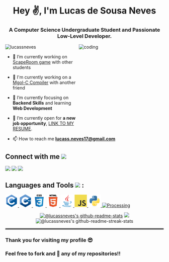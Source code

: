 <h1 align="center">Hey ✌, I'm Lucas de Sousa Neves</h1>  
<h3 align="center">A Computer Science Undergraduate Student and Passionate Low-Level Developer.</h3>  

<img align="right" alt="coding" width="270" height="270" src="https://media1.giphy.com/media/ES4Vcv8zWfIt2/giphy.gif?cid=790b7611031ca5183db69a73a42cdbdf71e676a9fda4fa10&rid=giphy.gif&ct=g">


  
<p align="left"> <img src="https://komarev.com/ghpvc/?username=lucassneves&label=Profile%20views&color=0e75b6&style=flat" alt="lucassneves" /> </p>  
  
- 🔭 I’m currently working on [ScapeRoom game](https://github.com/lucassneves/Projeto-Escape-INF) with other students

- 🎃 I'm currently working on a [Mgol-C Compiler](https://github.com/lucassneves?tab=repositories) with another friend

- 🎯 I’m currently focusing on **Backend Skills** and learning **Web Development**
  
- 👀 I’m currently open for **a new job opportunity**, <a href="https://drive.google.com/file/d/18tCwn9wzpBwnxPmxBLc79HNA4wbb6n1h/view?usp=sharing">LINK TO MY RESUME</a>.
  
- 📫 How to reach me **lucass.neves17@gmail.com**  
  
<h2 align="left">Connect with me <img src='https://raw.githubusercontent.com/ShahriarShafin/ShahriarShafin/main/Assets/handshake.gif' width="75px"></h2>  

<p align="left">  
<a href="mailto: contact.lucass.neves17@gmail.com" target="_blank"><img src="https://img.shields.io/badge/Gmail-D14836?style=for-the-badge&logo=gmail&logoColor=white" target="_blank"></a>
<a href="https://www.linkedin.com/in/lucas-de-sousa-892296128/" target="_blank"><img src="https://img.shields.io/badge/LinkedIn-0077B5?style=for-the-badge&logo=linkedin&logoColor=white" target="_blank"></a>
<a href="https://www.instagram.com/lucass.neves1/" target="_blank"><img src="https://img.shields.io/badge/Instagram-E4405F?style=for-the-badge&logo=instagram&logoColor=white" target="_blank"></a>
</p> 
  
<h2 align="left">Languages and Tools <img src = "https://media2.giphy.com/media/QssGEmpkyEOhBCb7e1/giphy.gif?cid=ecf05e47a0n3gi1bfqntqmob8g9aid1oyj2wr3ds3mg700bl&rid=giphy.gif" width = 22px> :</h2> <p align="left">
<a href="https://www.cprogramming.com/" target="_blank" rel="noreferrer"> <img src="https://raw.githubusercontent.com/devicons/devicon/master/icons/c/c-original.svg" alt="c" width="40" height="40"/> </a> <a href="https://www.w3schools.com/cpp/" target="_blank" rel="noreferrer"> <img src="https://raw.githubusercontent.com/devicons/devicon/master/icons/cplusplus/cplusplus-original.svg" alt="cplusplus" width="40" height="40"/> </a> <a href="https://www.w3schools.com/css/" target="_blank" rel="noreferrer"> <img src="https://raw.githubusercontent.com/devicons/devicon/master/icons/css3/css3-original-wordmark.svg" alt="css3" width="40" height="40"/> </a> <a href="https://www.w3.org/html/" target="_blank" rel="noreferrer"> <img src="https://raw.githubusercontent.com/devicons/devicon/master/icons/html5/html5-original-wordmark.svg" alt="html5" width="40" height="40"/> </a> <a href="https://www.java.com" target="_blank" rel="noreferrer"> <img src="https://raw.githubusercontent.com/devicons/devicon/master/icons/java/java-original.svg" alt="java" width="40" height="40"/> </a> <a href="https://developer.mozilla.org/en-US/docs/Web/JavaScript" target="_blank" rel="noreferrer"> <img src="https://raw.githubusercontent.com/devicons/devicon/master/icons/javascript/javascript-original.svg" alt="javascript" width="40" height="40"/> </a> <a href="https://www.python.org" target="_blank" rel="noreferrer"> <img src="https://raw.githubusercontent.com/devicons/devicon/master/icons/python/python-original.svg" alt="python" width="40" height="40"/> </a> <a href="https://processing.org/" target="_blank" rel="noreferrer"> <img src="https://github.com/processing/processing/blob/master/build/shared/lib/icons/pde-512.png" alt="Processing" width="40" height="40"/>  </p>  

<!-- <p align="center">
<a href="https://github.com/lucassneves">
  <img height="180em" src="https://github-readme-stats-eight-theta.vercel.app/api?username=tonisidneimc&show_icons=true&theme=dracula&include_all_commits=true&count_private=true"/>
  <img height="180em" src="https://github-readme-stats-eight-theta.vercel.app/api/top-langs/?username=lucassneves&layout=compact&langs_count=8&theme=dracula"/>
</a>
</p> -->

<!-- <br/>
<p align="left">
  <a href="https://github.com/lucassneves">
  <img width="49.5%" height="180em" src="https://github-readme-stats.vercel.app/api?username=lucassnevesimc&show_icons=true&theme=dracula&hide_border=true&include_all_commits=true&count_private=true" />&nbsp;
    <img width="49.5%" height="180em" src="https://github-readme-stats-eight-theta.vercel.app/api/top-langs/?username=lucassneves&layout=compact&theme=dracula&hide_border=true" />
  </a>
</p>
<br> -->

<p align="center">
<a href="https://github.com/lucassneves?tab=repositories"><img src="https://github-readme-stats.vercel.app/api?username=lucassneves&theme=dracula&show_icons=true&count_private=true&hide_border=true"  width="48%" alt="@lucassneves's github-readme-stats"/></a>
<img width="40%" src="https://github-readme-stats.vercel.app/api/top-langs/?username=lucassneves&layout=compact&theme=dracula&hide_border=true"
<a href="https://github.com/lucassneves?tab=stars"><img src="https://github-readme-streak-stats.herokuapp.com?user=lucassneves&theme=dracula&hide_border=true&date_format=M%20j%5B%2C%20Y%5D"  width="48%" alt="@lucassneves's github-readme-streak-stats"/></a>
</p>

<!-- <p align="center">
<a href="https://github.com/lucassneves">
  <img height="180em" src="https://github-readme-stats.vercel.app/api?username=lucassneves&show_icons=true&theme=dracula&count_private=true&locale=en&layout=compact"/>
  <img height="180em" src="https://github-readme-stats.vercel.app/api/top-langs/?username=lucassneves&layout=compact&theme=dracula"/>
</a>
</p>

<p  align="center"><img src="https://github-readme-streak-stats.herokuapp.com/?user=lucassneves&theme=dracula" alt="lucassneves" /></p> 
-->

<hr style="border:2px solid gray">

### Thank you for visiting my profile 😎
### Feel free to fork and 🌟 any of my repositories!!
